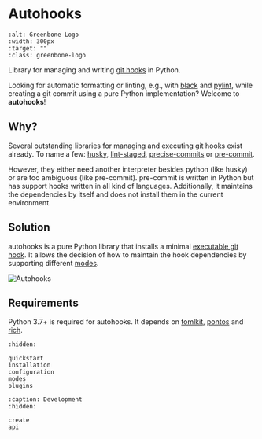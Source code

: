 
# Autohooks

```{image} _static/greenbone.png
:alt: Greenbone Logo
:width: 300px
:target: ""
:class: greenbone-logo
````

Library for managing and writing [git hooks](https://git-scm.com/docs/githooks)
in Python.

Looking for automatic formatting or linting, e.g., with [black] and [pylint],
while creating a git commit using a pure Python implementation?
Welcome to **autohooks**!

## Why?

Several outstanding libraries for managing and executing git hooks exist already.
To name a few: [husky](https://github.com/typicode/husky),
[lint-staged](https://github.com/okonet/lint-staged),
[precise-commits](https://github.com/nrwl/precise-commits) or
[pre-commit](https://github.com/pre-commit/pre-commit).

However, they either need another interpreter besides python (like husky) or are
too ambiguous (like pre-commit). pre-commit is written in Python but has support
hooks written in all kind of languages. Additionally, it maintains the dependencies by
itself and does not install them in the current environment.

## Solution

autohooks is a pure Python library that installs a minimal
[executable git hook](https://github.com/greenbone/autohooks/blob/main/autohooks/precommit/template).
It allows the decision of how to maintain the hook dependencies
by supporting different [modes](./modes.md).

![Autohooks](https://raw.githubusercontent.com/greenbone/autohooks/main/autohooks.gif)

## Requirements

Python 3.7+ is required for autohooks. It depends on [tomlkit](https://github.com/sdispater/tomlkit/),
[pontos](https://github.com/greenbone/pontos) and [rich](https://github.com/Textualize/rich/).

```{toctree}
:hidden:

quickstart
installation
configuration
modes
plugins
```

```{toctree}
:caption: Development
:hidden:

create
api
```

[black]: https://black.readthedocs.io/en/stable/
[pylint]: https://pylint.readthedocs.io/en/latest/
